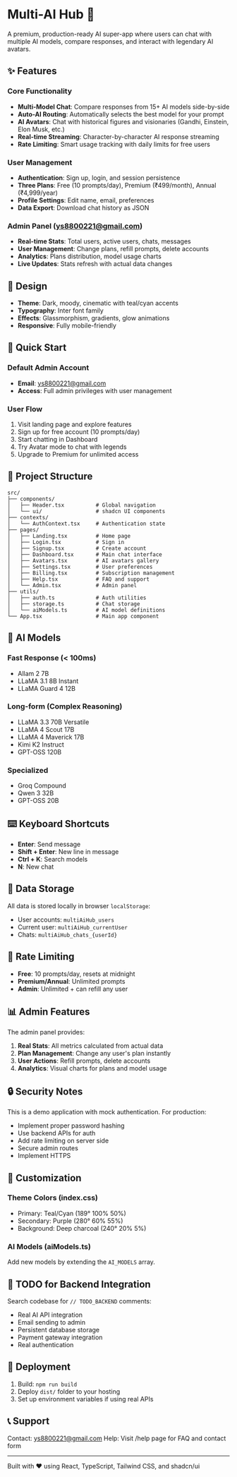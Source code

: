 # Multi-AI Hub 🚀

A premium, production-ready AI super-app where users can chat with multiple AI models, compare responses, and interact with legendary AI avatars.

## ✨ Features

### Core Functionality
- **Multi-Model Chat**: Compare responses from 15+ AI models side-by-side
- **Auto-AI Routing**: Automatically selects the best model for your prompt
- **AI Avatars**: Chat with historical figures and visionaries (Gandhi, Einstein, Elon Musk, etc.)
- **Real-time Streaming**: Character-by-character AI response streaming
- **Rate Limiting**: Smart usage tracking with daily limits for free users

### User Management
- **Authentication**: Sign up, login, and session persistence
- **Three Plans**: Free (10 prompts/day), Premium (₹499/month), Annual (₹4,999/year)
- **Profile Settings**: Edit name, email, preferences
- **Data Export**: Download chat history as JSON

### Admin Panel (ys8800221@gmail.com)
- **Real-time Stats**: Total users, active users, chats, messages
- **User Management**: Change plans, refill prompts, delete accounts
- **Analytics**: Plans distribution, model usage charts
- **Live Updates**: Stats refresh with actual data changes

## 🎨 Design

- **Theme**: Dark, moody, cinematic with teal/cyan accents
- **Typography**: Inter font family
- **Effects**: Glassmorphism, gradients, glow animations
- **Responsive**: Fully mobile-friendly

## 🚀 Quick Start

### Default Admin Account
- **Email**: ys8800221@gmail.com
- **Access**: Full admin privileges with user management

### User Flow
1. Visit landing page and explore features
2. Sign up for free account (10 prompts/day)
3. Start chatting in Dashboard
4. Try Avatar mode to chat with legends
5. Upgrade to Premium for unlimited access

## 📁 Project Structure

```
src/
├── components/
│   ├── Header.tsx          # Global navigation
│   └── ui/                 # shadcn UI components
├── contexts/
│   └── AuthContext.tsx     # Authentication state
├── pages/
│   ├── Landing.tsx         # Home page
│   ├── Login.tsx           # Sign in
│   ├── Signup.tsx          # Create account
│   ├── Dashboard.tsx       # Main chat interface
│   ├── Avatars.tsx         # AI avatars gallery
│   ├── Settings.tsx        # User preferences
│   ├── Billing.tsx         # Subscription management
│   ├── Help.tsx            # FAQ and support
│   └── Admin.tsx           # Admin panel
├── utils/
│   ├── auth.ts             # Auth utilities
│   ├── storage.ts          # Chat storage
│   └── aiModels.ts         # AI model definitions
└── App.tsx                 # Main app component
```

## 🤖 AI Models

### Fast Response (< 100ms)
- Allam 2 7B
- LLaMA 3.1 8B Instant
- LLaMA Guard 4 12B

### Long-form (Complex Reasoning)
- LLaMA 3.3 70B Versatile
- LLaMA 4 Scout 17B
- LLaMA 4 Maverick 17B
- Kimi K2 Instruct
- GPT-OSS 120B

### Specialized
- Groq Compound
- Qwen 3 32B
- GPT-OSS 20B

## ⌨️ Keyboard Shortcuts

- **Enter**: Send message
- **Shift + Enter**: New line in message
- **Ctrl + K**: Search models
- **N**: New chat

## 💾 Data Storage

All data is stored locally in browser `localStorage`:
- User accounts: `multiAiHub_users`
- Current user: `multiAiHub_currentUser`
- Chats: `multiAiHub_chats_{userId}`

## 🎯 Rate Limiting

- **Free**: 10 prompts/day, resets at midnight
- **Premium/Annual**: Unlimited prompts
- **Admin**: Unlimited + can refill any user

## 📊 Admin Features

The admin panel provides:
1. **Real Stats**: All metrics calculated from actual data
2. **Plan Management**: Change any user's plan instantly
3. **User Actions**: Refill prompts, delete accounts
4. **Analytics**: Visual charts for plans and model usage

## 🔒 Security Notes

This is a demo application with mock authentication. For production:
- Implement proper password hashing
- Use backend APIs for auth
- Add rate limiting on server side
- Secure admin routes
- Implement HTTPS

## 🎨 Customization

### Theme Colors (index.css)
- Primary: Teal/Cyan (189° 100% 50%)
- Secondary: Purple (280° 60% 55%)
- Background: Deep charcoal (240° 20% 5%)

### AI Models (aiModels.ts)
Add new models by extending the `AI_MODELS` array.

## 📝 TODO for Backend Integration

Search codebase for `// TODO_BACKEND` comments:
- Real AI API integration
- Email sending to admin
- Persistent database storage
- Payment gateway integration
- Real authentication

## 🚀 Deployment

1. Build: `npm run build`
2. Deploy `dist/` folder to your hosting
3. Set up environment variables if using real APIs

## 📞 Support

Contact: ys8800221@gmail.com
Help: Visit /help page for FAQ and contact form

---

Built with ❤️ using React, TypeScript, Tailwind CSS, and shadcn/ui
